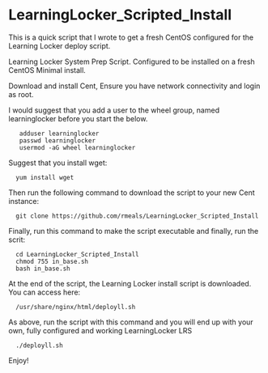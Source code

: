 # LearningLocker_Scripted_Install
This is a quick script that I wrote to get a fresh CentOS configured for the Learning Locker deploy script.


Learning Locker System Prep Script. Configured to be installed on a fresh CentOS Minimal install.

Download and install Cent, Ensure you have network connectivity and login as root.

I would suggest that you add a user to the wheel group, named learninglocker before you start the below.

       adduser learninglocker
       passwd learninglocker
       usermod -aG wheel learninglocker

Suggest that you install wget:
 
      yum install wget
 
 Then run the following command to download the script to your new Cent instance:
 
      git clone https://github.com/rmeals/LearningLocker_Scripted_Install
 
 
Finally, run this command to make the script executable and finally, run the scrit:
 
      cd LearningLocker_Scripted_Install
      chmod 755 in_base.sh
      bash in_base.sh
 

At the end of the script, the Learning Locker install script is downloaded. You can access here:

      /usr/share/nginx/html/deployll.sh

As above, run the script with this command and you will end up with your own, fully configured and working LearningLocker LRS

      ./deployll.sh

Enjoy!  